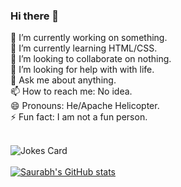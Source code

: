### Hi there 👋
<!-- Markdown -->

🔭 I’m currently working on something.<br/>
🌱 I’m currently learning HTML/CSS.<br/>
👯 I’m looking to collaborate on nothing.<br/>
🤔 I’m looking for help with with life.<br/>
💬 Ask me about anything.<br/>
📫 How to reach me: No idea.<br/>
😄 Pronouns: He/Apache Helicopter.<br/>
⚡ Fun fact: I am not a fun person.<br/><br/>

![Jokes Card](https://readme-jokes.vercel.app/api)<br/><br/>
[![Saurabh's GitHub stats](https://github-readme-stats.vercel.app/api?username=de-saurabh)](https://github.com/e-saurabh/github-readme-stats)<br/><br/>
<!--
**de-saurabh/de-saurabh** is a ✨ _special_ ✨ repository because its `README.md` (this file) appears on your GitHub profile.

Here are some ideas to get you started:

- 🔭 I’m currently working on ...
- 🌱 I’m currently learning ...
- 👯 I’m looking to collaborate on ...
- 🤔 I’m looking for help with ...
- 💬 Ask me about ...
- 📫 How to reach me: ...
- 😄 Pronouns: ...
- ⚡ Fun fact: ...
-->
